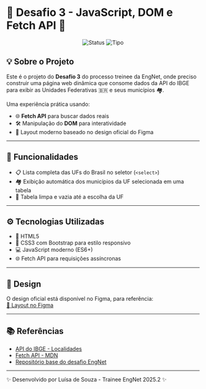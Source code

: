 

# 🚀 Desafio 3 - JavaScript, DOM e Fetch API 🎯

<div align="center">

![Status](https://img.shields.io/badge/Status-Desenvolvimento-yellow?style=flat-square)
![Tipo](https://img.shields.io/badge/Tipo-JavaScript%20%7C%20Frontend-blue?style=flat-square&logo=javascript)

</div>


## 💡 Sobre o Projeto

Este é o projeto do **Desafio 3** do processo treinee da EngNet, onde preciso construir uma página web dinâmica que consome dados da API do IBGE para exibir as Unidades Federativas 🇧🇷 e seus municípios 🏘️.

Uma experiência prática usando:

- 🌐 **Fetch API** para buscar dados reais
- 🛠️ Manipulação do **DOM** para interatividade
- 🎨 Layout moderno baseado no design oficial do Figma

---

## 🚩 Funcionalidades

- 📋 Lista completa das UFs do Brasil no seletor (`<select>`)
- 🏘️ Exibição automática dos municípios da UF selecionada em uma tabela
- 🧹 Tabela limpa e vazia até a escolha da UF

---

## ⚙️ Tecnologias Utilizadas

- 🔹 HTML5
- 🎨 CSS3 com Bootstrap para estilo responsivo
- 💻 JavaScript moderno (ES6+)
- 🌐 Fetch API para requisições assíncronas

---

## 🎨 Design

O design oficial está disponível no Figma, para referência:  
[🎨 Layout no Figma](https://www.figma.com/file/xJGTYOuvNS3iuLr1meqx5u/Entrega-3?type=design&node-id=0%3A1)

---

## 📚 Referências

- [API do IBGE - Localidades](https://servicodados.ibge.gov.br/api/docs/localidades?versao=1)
- [Fetch API - MDN](https://developer.mozilla.org/pt-BR/docs/Web/API/Fetch_API/Using_Fetch)
- [Repositório base do desafio EngNet](https://github.com/EngNet-Treinamentos/Desafio-3-2024.1-Frontend)

---
✨ Desenvolvido por Luísa de Souza - Trainee EngNet 2025.2 ✨
